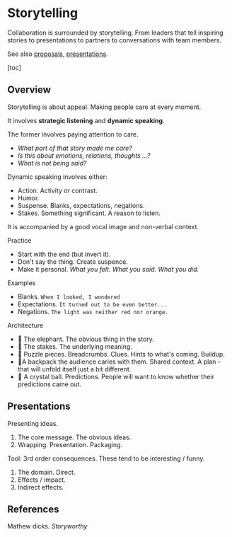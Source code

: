 # Storytelling

Collaboration is surrounded by storytelling. From leaders that tell inspiring stories to presentations to partners to conversations with team members.

See also [proposals](../collaboration/proposals.md), [presentations](./presentations.md).

[toc]

## Overview

Storytelling is about appeal. Making people care at every moment.

It involves **strategic listening** and **dynamic speaking**. 

The former involves paying attention to care. 

- *What part of that story made me care?*
- *Is this about emotions, relations, thoughts ...?*
- *What is not being said?*

Dynamic speaking involves either:

- Action. Activity or contrast.
- Humor.
- Suspense. Blanks, expectations, negations.
- Stakes. Something significant. A reason to listen.

It is accompanied by a good vocal image and non-verbal context.



Practice

- Start with the end (but invert it).
- Don't say the thing. Create suspence.
- Make it personal. *What you felt. What you said. What you did.*



Examples

- Blanks. `When I looked, I wondered`
- Expectations. `It turned out to be even better...`
- Negations. `The light was neither red nor orange.`



Architecture

- 🐘 The elephant. The obvious thing in the story.
- 🌊 The stakes. The underlying meaning.
- 🧩 Puzzle pieces. Breadcrumbs. Clues. Hints to what's coming. Buildup.
- 🎒A backpack the audience caries with them. Shared context. A plan - that will unfold itself just a bit different.
- 🔮 A crystal ball. Predictions. People will want to know whether their predictions came out.



## Presentations

Presenting ideas.

1. The core message. The obvious ideas.
2. Wrapping. Presentation. Packaging.



Tool: 3rd order consequences. These tend to be interesting / funny.

1. The domain. Direct.
2. Effects / impact.
3. Indirect effects.



## References

Mathew dicks. *Storyworthy*

